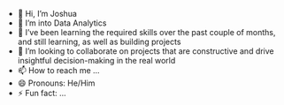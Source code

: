 - 👋 Hi, I’m Joshua
- 👀 I’m into Data Analytics
- 🌱 I’ve been learning the required skills over the past couple of months, and still learning, as well as building projects
- 💞️ I’m looking to collaborate on projects that are constructive and drive insightful decision-making in the real world 
- 📫 How to reach me ...
- 😄 Pronouns: He/Him
- ⚡ Fun fact: ...

<!---
joshua-pirwoth/joshua-pirwoth is a ✨ special ✨ repository because its `README.md` (this file) appears on your GitHub profile.
You can click the Preview link to take a look at your changes.
--->
